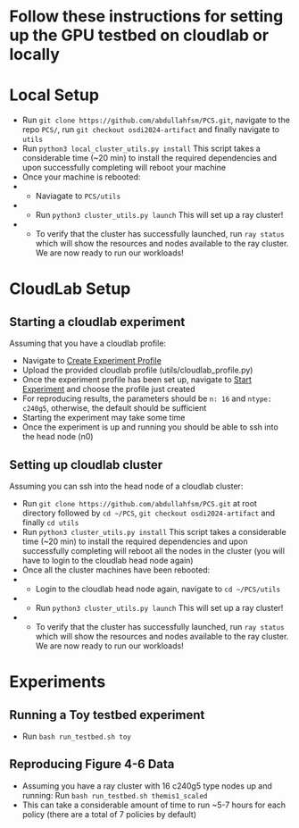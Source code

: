 # Follow these instructions for setting up the GPU testbed on cloudlab or locally


# Local Setup
* Run `git clone https://github.com/abdullahfsm/PCS.git`, navigate to the repo `PCS/`, run `git checkout osdi2024-artifact` and finally navigate to `utils`
* Run `python3 local_cluster_utils.py install` This script takes a considerable time (~20 min) to install the required dependencies and upon successfully completing will reboot your machine
* Once your machine is rebooted:
* * Naviagate to `PCS/utils`
* * Run `python3 cluster_utils.py launch` This will set up a ray cluster!
* * To verify that the cluster has successfully launched, run `ray status` which will show the resources and nodes available to the ray cluster. We are now ready to run our workloads!


# CloudLab Setup
## Starting a cloudlab experiment
Assuming that you have a cloudlab profile:
* Navigate to [Create Experiment Profile](https://www.cloudlab.us/manage_profile.php)
* Upload the provided cloudlab profile (utils/cloudlab_profile.py)
* Once the experiment profile has been set up, navigate to [Start Experiment](https://www.cloudlab.us/instantiate.php) and choose the profile just created
* For reproducing results, the parameters should be `n: 16` and `ntype: c240g5`, otherwise, the default should be sufficient
* Starting the experiment may take some time
* Once the experiment is up and running you should be able to ssh into the head node (n0)


## Setting up cloudlab cluster
Assuming you can ssh into the head node of a cloudlab cluster:
* Run `git clone https://github.com/abdullahfsm/PCS.git` at root directory followed by `cd ~/PCS`, `git checkout osdi2024-artifact` and finally `cd utils`
* Run `python3 cluster_utils.py install` This script takes a considerable time (~20 min) to install the required dependencies and upon successfully completing will reboot all the nodes in the cluster (you will have to login to the cloudlab head node again)
* Once all the cluster machines have been rebooted:
* * Login to the cloudlab head node again, navigate to `cd ~/PCS/utils`
* * Run `python3 cluster_utils.py launch` This will set up a ray cluster!
* * To verify that the cluster has successfully launched, run `ray status` which will show the resources and nodes available to the ray cluster. We are now ready to run our workloads!

# Experiments
## Running a Toy testbed experiment
* Run `bash run_testbed.sh toy`


## Reproducing Figure 4-6 Data
* Assuming you have a ray cluster with 16 c240g5 type nodes up and running: Run `bash run_testbed.sh themis1_scaled`
* This can take a considerable amount of time to run ~5-7 hours for each policy (there are a total of 7 policies by default)